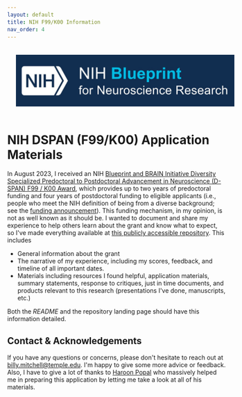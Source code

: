 ```yaml
---
layout: default
title: NIH F99/K00 Information
nav_order: 4
---
```


<head>
  <meta property="og:title" content="NIH F99/K00 Information" />
  <meta property="og:description" content="Information and Materials Related to My NIH DSPAN F99/K00 Award" />
  <meta property="og:image" content="assets/images/logo.png" />
  <meta property="og:url" content="https://wj-mitchell.github.io/docs/F99K00.html" />
</head>

<div style="text-align: center;">
  <a href="https://neuroscienceblueprint.nih.gov/training/nih-blueprint-and-brain-initiative-d-span-award-f99k00"> 
	<img src="/assets/images/DSPAN.jpg" alt="NIH DSPAN Website" align="middle" style="margin: 20px 20px 20px 20px;"  width="700"/> 
  </a>
</div>

# NIH DSPAN (F99/K00) Application Materials
In August 2023, I received an NIH [Blueprint and BRAIN Initiative Diversity Specialized Predoctoral to Postdoctoral Advancement in Neuroscience (D-SPAN) F99 / K00 Award](https://neuroscienceblueprint.nih.gov/training/nih-blueprint-and-brain-initiative-d-span-award-f99k00), which provides up to two years of predoctoral funding and four years of postdoctoral funding to eligible applicants (i.e., people who meet the NIH definition of being from a diverse background; see the [funding announcement](https://grants.nih.gov/grants/guide/rfa-files/RFA-NS-21-012.html)). This funding mechanism, in my opinion, is not as well known as it should be. I wanted to document and share my experience to help others learn about the grant and know what to expect, so I've made everything available at [this publicly accessible repository](https://github.com/wj-mitchell/DSPAN_Details). This includes

* General information about the grant
* The narrative of my experience, including my scores, feedback, and timeline of all important dates.
* Materials including resources I found helpful, application materials, summary statements, response to critiques, just in time documents, and products relevant to this research (presentations I've done, manuscripts, etc.)

Both the *README* and the repository landing page should have this information detailed. 

## Contact & Acknowledgements 
If you have any questions or concerns, please don't hesitate to reach out at [billy.mitchell@temple.edu](mailto:billy.mitchell@temple.edu). I'm happy to give some more advice or feedback. Also, I have to give a lot of thanks to [Haroon Popal](https://twitter.com/hpopal_brain?lang=en) who massively helped me in preparing this application by letting me take a look at all of his materials. 
